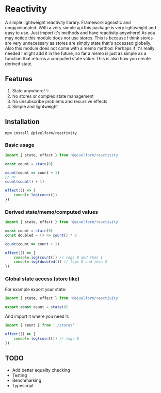 # Reactivity

A simple lightweight reactivity library. Framework agnostic and unoppinionated.
With a very simple api this package is very lightweight and easy to use.
Just import it's methods and have reactivity anywhere! As you may notice this module does not use stores. This is because I think stores are very unnecessary as stores are simply state that's accessed globally. Also this module
does not come with a memo method. Perhaps if it's really needed I might add it in the future, so far a memo is just as simple as a function that returns a computed state value. This is also how you create derived state.

## Features
1. State anywhere! ✨
2. No stores or complex state management
3. No unsubscribe problems and recursive effects
4. Simple and lightweight

## Installation
```
npm install @pixelform/reactivity
```

### Basic usage
```javascript
import { state, effect } from '@pixelform/reactivity'

const count = state(0)

count(count => count + 1)
// or
count(count() + 1)

effect(() => {
    console.log(count())
})
```

### Derived state/memo/computed values
```javascript
import { state, effect } from '@pixelform/reactivity'

const count = state(0)
const doubled = () => count() * 2

count(count => count + 1)

effect(() => {
    console.log(count()) // logs 0 and then 1
    console.log(doubled()) // logs 0 and then 2
})
```

### Global state access (store like)
For example export your state:
```javascript
import { state, effect } from '@pixelform/reactivity'

export const count = state(0)
```

And import it where you need it:
```javascript
import { count } from './stores'

effect(() => {
    console.log(count()) // logs 0
})
```

## TODO

- Add better equality checking
- Testing
- Benchmarking
- Typescript